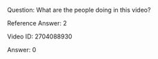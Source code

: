 Question: What are the people doing in this video?

Reference Answer: 2

Video ID: 2704088930

Answer: 0

